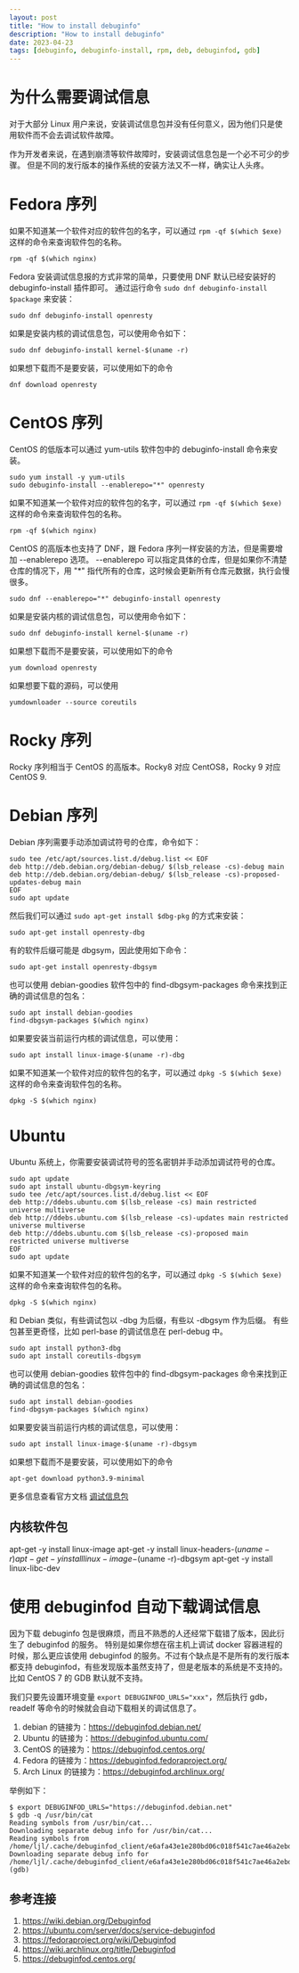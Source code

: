 ```yaml
---
layout: post
title: "How to install debuginfo"
description: "How to install debuginfo"
date: 2023-04-23
tags: [debuginfo, debuginfo-install, rpm, deb, debuginfod, gdb]
---
```


# 为什么需要调试信息

对于大部分 Linux 用户来说，安装调试信息包并没有任何意义，因为他们只是使用软件而不会去调试软件故障。

作为开发者来说，在遇到崩溃等软件故障时，安装调试信息包是一个必不可少的步骤。
但是不同的发行版本的操作系统的安装方法又不一样，确实让人头疼。

# Fedora 序列

如果不知道某一个软件对应的软件包的名字，可以通过 `rpm -qf $(which $exe)` 这样的命令来查询软件包的名称。

```shell
rpm -qf $(which nginx)
```

Fedora 安装调试信息报的方式非常的简单，只要使用 DNF 默认已经安装好的 debuginfo-install 插件即可。 
通过运行命令 `sudo dnf debuginfo-install $package` 来安装：

```shell
sudo dnf debuginfo-install openresty
```

如果是安装内核的调试信息包，可以使用命令如下：

```shell
sudo dnf debuginfo-install kernel-$(uname -r)
```

如果想下载而不是要安装，可以使用如下的命令

```shell
dnf download openresty
```

# CentOS 序列

CentOS 的低版本可以通过 yum-utils 软件包中的 debuginfo-install 命令来安装。

```shell
sudo yum install -y yum-utils
sudo debuginfo-install --enablerepo="*" openresty
```

如果不知道某一个软件对应的软件包的名字，可以通过 `rpm -qf $(which $exe)` 这样的命令来查询软件包的名称。

```shell
rpm -qf $(which nginx)
```

CentOS 的高版本也支持了 DNF，跟 Fedora 序列一样安装的方法，但是需要增加 --enablerepo 选项。 --enablerepo 可以指定具体的仓库，但是如果你不清楚仓库的情况下，用 "*" 指代所有的仓库，这时候会更新所有仓库元数据，执行会慢很多。

```shell
sudo dnf --enablerepo="*" debuginfo-install openresty
```

如果是安装内核的调试信息包，可以使用命令如下：

```shell
sudo dnf debuginfo-install kernel-$(uname -r)
```

如果想下载而不是要安装，可以使用如下的命令

```shell
yum download openresty
```

如果想要下载的源码，可以使用

```shell
yumdownloader --source coreutils
```

# Rocky 序列

Rocky 序列相当于 CentOS 的高版本。Rocky8 对应 CentOS8，Rocky 9 对应 CentOS 9.

# Debian 序列

Debian 序列需要手动添加调试符号的仓库，命令如下：

```shell
sudo tee /etc/apt/sources.list.d/debug.list << EOF
deb http://deb.debian.org/debian-debug/ $(lsb_release -cs)-debug main
deb http://deb.debian.org/debian-debug/ $(lsb_release -cs)-proposed-updates-debug main
EOF
sudo apt update
```

然后我们可以通过 `sudo apt-get install $dbg-pkg` 的方式来安装：

```shell
sudo apt-get install openresty-dbg
```

有的软件后缀可能是 dbgsym，因此使用如下命令：

```shell
sudo apt-get install openresty-dbgsym
```

也可以使用 debian-goodies 软件包中的 find-dbgsym-packages 命令来找到正确的调试信息的包名：

```shell
sudo apt install debian-goodies
find-dbgsym-packages $(which nginx)
```

如果要安装当前运行内核的调试信息，可以使用：

```shell
sudo apt install linux-image-$(uname -r)-dbg
```

如果不知道某一个软件对应的软件包的名字，可以通过 `dpkg -S $(which $exe)` 这样的命令来查询软件包的名称。

```shell
dpkg -S $(which nginx)
```

# Ubuntu

Ubuntu 系统上，你需要安装调试符号的签名密钥并手动添加调试符号的仓库。

```shell
sudo apt update
sudo apt install ubuntu-dbgsym-keyring
sudo tee /etc/apt/sources.list.d/debug.list << EOF
deb http://ddebs.ubuntu.com $(lsb_release -cs) main restricted universe multiverse
deb http://ddebs.ubuntu.com $(lsb_release -cs)-updates main restricted universe multiverse
deb http://ddebs.ubuntu.com $(lsb_release -cs)-proposed main restricted universe multiverse
EOF
sudo apt update
```

如果不知道某一个软件对应的软件包的名字，可以通过 `dpkg -S $(which $exe)` 这样的命令来查询软件包的名称。

```shell
dpkg -S $(which nginx)
```

和 Debian 类似，有些调试包以 -dbg 为后缀，有些以 -dbgsym 作为后缀。
有些包甚至更奇怪，比如 perl-base 的调试信息在 perl-debug 中。

```shell
sudo apt install python3-dbg
sudo apt install coreutils-dbgsym
```

也可以使用 debian-goodies 软件包中的 find-dbgsym-packages 命令来找到正确的调试信息的包名：

```shell
sudo apt install debian-goodies
find-dbgsym-packages $(which nginx)
```

如果要安装当前运行内核的调试信息，可以使用：

```shell
sudo apt install linux-image-$(uname -r)-dbgsym
```

如果想下载而不是要安装，可以使用如下的命令

```shell
apt-get download python3.9-minimal
```

更多信息查看官方文档 [调试信息包](https://wiki.ubuntu.com/Debug%20Symbol%20Packages)

## 内核软件包

apt-get -y install linux-image
apt-get -y install linux-headers-$(uname -r)
apt-get -y install linux-image-$(uname -r)-dbgsym
apt-get -y install linux-libc-dev

# 使用 debuginfod 自动下载调试信息

因为下载 debuginfo 包是很麻烦，而且不熟悉的人还经常下载错了版本，因此衍生了 debuginfod 的服务。
特别是如果你想在宿主机上调试 docker 容器进程的时候，那么更应该使用 debuginfod 的服务。不过有个缺点是不是所有的发行版本都支持 debuginfod，有些发现版本虽然支持了，但是老版本的系统是不支持的。比如 CentOS 7 的 GDB 默认就不支持。

我们只要先设置环境变量 `export DEBUGINFOD_URLS="xxx"`，然后执行 gdb，readelf 等命令的时候就会自动下载相关的调试信息了。

1. debian 的链接为：https://debuginfod.debian.net/
1. Ubuntu 的链接为：https://debuginfod.ubuntu.com/
1. CentOS 的链接为：https://debuginfod.centos.org/
1. Fedora 的链接为：https://debuginfod.fedoraproject.org/
1. Arch Linux 的链接为：https://debuginfod.archlinux.org/

举例如下：

```shell
$ export DEBUGINFOD_URLS="https://debuginfod.debian.net"
$ gdb -q /usr/bin/cat
Reading symbols from /usr/bin/cat...
Downloading separate debug info for /usr/bin/cat...
Reading symbols from /home/ljl/.cache/debuginfod_client/e6afa43e1e280bd06c018f541c7ae46a2ebda83c/debuginfo...
Downloading separate debug info for /home/ljl/.cache/debuginfod_client/e6afa43e1e280bd06c018f541c7ae46a2ebda83c/debuginfo...
(gdb)
```

## 参考连接

1. https://wiki.debian.org/Debuginfod
1. https://ubuntu.com/server/docs/service-debuginfod
1. https://fedoraproject.org/wiki/Debuginfod
1. https://wiki.archlinux.org/title/Debuginfod
1. https://debuginfod.centos.org/
